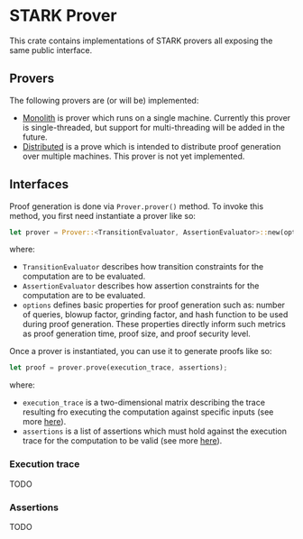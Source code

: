 # STARK Prover
This crate contains implementations of STARK provers all exposing the same public interface.

## Provers
The following provers are (or will be) implemented:

* [Monolith](src/monolith) is prover which runs on a single machine. Currently this prover is single-threaded, but support for multi-threading will be added in the future.
* [Distributed](src/distributed) is a prove which is intended to distribute proof generation over multiple machines. This prover is not yet implemented.

## Interfaces
Proof generation is done via `Prover.prover()` method. To invoke this method, you first need instantiate a prover like so:
```Rust
let prover = Prover::<TransitionEvaluator, AssertionEvaluator>::new(options);
```
where:

* `TransitionEvaluator` describes how transition constraints for the computation are to be evaluated.
* `AssertionEvaluator` describes how assertion constraints for the computation are to be evaluated.
* `options` defines basic properties for proof generation such as: number of queries, blowup factor, grinding factor, and hash function to be used during proof generation. These properties directly inform such metrics as proof generation time, proof size, and proof security level.

Once a prover is instantiated, you can use it to generate proofs like so:
```Rust
let proof = prover.prove(execution_trace, assertions);
```
where:
* `execution_trace` is a two-dimensional matrix describing the trace resulting fro executing the computation against specific inputs (see more [here](#Execution-trace)).
* `assertions` is a list of assertions which must hold against the execution trace for the computation to be valid (see more [here](#Assertions)).

### Execution trace
TODO

### Assertions
TODO